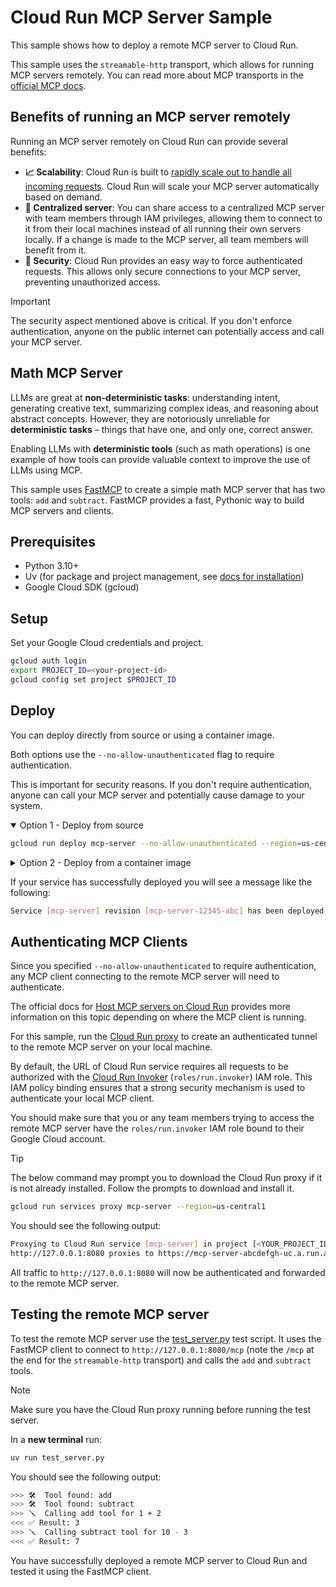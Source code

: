 # Cloud Run MCP Server Sample

This sample shows how to deploy a remote MCP server to Cloud Run.

This sample uses the `streamable-http` transport, which allows for running MCP
servers remotely. You can read more about MCP transports in the
[official MCP docs](https://modelcontextprotocol.io/docs/concepts/architecture#transport-layer).

## Benefits of running an MCP server remotely

Running an MCP server remotely on Cloud Run can provide several benefits:

- **📈 Scalability**: Cloud Run is built to [rapidly scale out to handle all incoming requests](https://cloud.google.com/run/docs/about-instance-autoscaling).
Cloud Run will scale your MCP server automatically based on demand.  
- **👥 Centralized server**: You can share access to a centralized MCP server
with team members through IAM privileges, allowing them to connect to it from
their local machines instead of all running their own servers locally. If a
change is made to the MCP server, all team members will benefit from it.  
- **🔐 Security**: Cloud Run provides an easy way to force authenticated
requests. This allows only secure connections to your MCP server, preventing
unauthorized access.

> [!IMPORTANT]
> The security aspect mentioned above is critical. If you don't enforce
authentication, anyone on the public internet can potentially access and
call your MCP server.

## Math MCP Server

LLMs are great at **non-deterministic tasks**: understanding intent, generating
creative text, summarizing complex ideas, and reasoning about abstract
concepts. However, they are notoriously unreliable for **deterministic tasks**
– things that have one, and only one, correct answer.

Enabling LLMs with **deterministic tools** (such as math operations) is one
example of how tools can provide valuable context to improve the use of LLMs
using MCP.

This sample uses [FastMCP](https://gofastmcp.com/getting-started/welcome) to create
a simple math MCP server that has two tools: `add` and `subtract`. FastMCP
provides a fast, Pythonic way to build MCP servers and clients.


## Prerequisites

- Python 3.10+
- Uv (for package and project management, see [docs for installation](https://docs.astral.sh/uv/getting-started/installation/))
- Google Cloud SDK (gcloud)

## Setup

Set your Google Cloud credentials and project.

```bash
gcloud auth login
export PROJECT_ID=<your-project-id>
gcloud config set project $PROJECT_ID
```

## Deploy

You can deploy directly from source or using a container image.

Both options use the `--no-allow-unauthenticated` flag to require authentication.

This is important for security reasons. If you don't require authentication,
anyone can call your MCP server and potentially cause damage to your system.

<details open>
<summary>Option 1 - Deploy from source</summary>

```bash
gcloud run deploy mcp-server --no-allow-unauthenticated --region=us-central1 --source .
```

</details>

<details>
<summary>Option 2 - Deploy from a container image</summary>

Create an Artifact Registry repository to store the container image.

```bash
gcloud artifacts repositories create mcp-servers \
  --repository-format=docker \
  --location=us-central1 \
  --description="Repository for remote MCP servers" \
  --project=$PROJECT_ID
```

Build the container image and push it to Artifact Registry with Cloud Build.

```bash
gcloud builds submit --region=us-central1 --tag us-central1-docker.pkg.dev/$PROJECT_ID/mcp-servers/mcp-server:latest
```

Deploy the container image to Cloud Run.

```bash
gcloud run deploy mcp-server \
  --image us-central1-docker.pkg.dev/$PROJECT_ID/mcp-servers/mcp-server:latest \
  --region=us-central1 \
  --no-allow-unauthenticated
```

</details>

If your service has successfully deployed you will see a message like the following:

```bash
Service [mcp-server] revision [mcp-server-12345-abc] has been deployed and is serving 100 percent of traffic.
```

## Authenticating MCP Clients

Since you specified `--no-allow-unauthenticated` to require authentication, any
MCP client connecting to the remote MCP server will need to authenticate.

The official docs for [Host MCP servers on Cloud Run](https://cloud.google.com/run/docs/host-mcp-servers#authenticate_mcp_clients)
provides more information on this topic depending on where the MCP client is
running.

For this sample, run the [Cloud Run proxy](https://cloud.google.com/sdk/gcloud/reference/run/services/proxy)
to create an authenticated tunnel to the remote MCP server on your local
machine.

By default, the URL of Cloud Run service requires all requests to be
authorized with the [Cloud Run Invoker](https://cloud.google.com/run/docs/securing/managing-access#invoker)
(`roles/run.invoker`) IAM role. This IAM policy binding ensures that a
strong security mechanism is used to authenticate your local MCP client.

You should make sure that you or any team members trying to access the remote
MCP server have the `roles/run.invoker` IAM role bound to their Google Cloud
account.

> [!TIP] 
> The below command may prompt you to download the Cloud Run proxy if it is
> not already installed. Follow the prompts to download and install it.

```bash
gcloud run services proxy mcp-server --region=us-central1
```

You should see the following output:

```bash
Proxying to Cloud Run service [mcp-server] in project [<YOUR_PROJECT_ID>] region [us-central1]
http://127.0.0.1:8080 proxies to https://mcp-server-abcdefgh-uc.a.run.app
```

All traffic to `http://127.0.0.1:8080` will now be authenticated and forwarded to
the remote MCP server.

## Testing the remote MCP server

To test the remote MCP server use the
[test_server.py](test_server.py) test script. It uses the FastMCP client to
connect to `http://127.0.0.1:8080/mcp` (note the `/mcp` at the end for the
`streamable-http` transport) and calls the `add` and `subtract` tools.

> [!NOTE]
> Make sure you have the Cloud Run proxy running before running the test server.

In a **new terminal** run:

```bash
uv run test_server.py
```

You should see the following output:

```bash
>>> 🛠️  Tool found: add
>>> 🛠️  Tool found: subtract
>>> 🪛  Calling add tool for 1 + 2
<<< ✅ Result: 3
>>> 🪛  Calling subtract tool for 10 - 3
<<< ✅ Result: 7
```

You have successfully deployed a remote MCP server to Cloud Run and tested it
using the FastMCP client.
